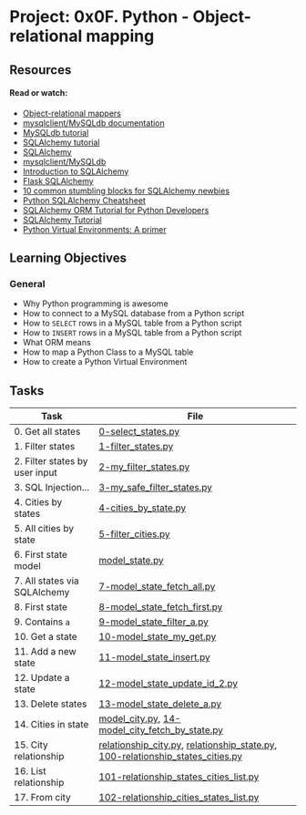 # Project: 0x0F. Python - Object-relational mapping

## Resources

#### Read or watch:

* [Object-relational mappers](https://intranet.alxswe.com/rltoken/a8DUOWhXpNX3TEwgyT-U8A)
* [mysqlclient/MySQLdb documentation](https://intranet.alxswe.com/rltoken/JtFaKjnqxudr6Hi05Us1Lw)
* [MySQLdb tutorial](https://intranet.alxswe.com/rltoken/TdUSYFNGbXJG1WjCEoq5FA)
* [SQLAlchemy tutorial](https://intranet.alxswe.com/rltoken/YyL5hsscviNH04XGW-XpfA)
* [SQLAlchemy](https://intranet.alxswe.com/rltoken/j9azWF2Db_2rNolTxOF3SA)
* [mysqlclient/MySQLdb](https://intranet.alxswe.com/rltoken/0zLhY9KqKjn-zmdb7X598Q)
* [Introduction to SQLAlchemy](https://intranet.alxswe.com/rltoken/pw50Bl1Bj84wksxm018dwA)
* [Flask SQLAlchemy](https://intranet.alxswe.com/rltoken/B-xIdMtGvpus8vHxAIRrPg)
* [10 common stumbling blocks for SQLAlchemy newbies](https://intranet.alxswe.com/rltoken/deIzPMrfK8Ixqm-AboFHWg)
* [Python SQLAlchemy Cheatsheet](https://intranet.alxswe.com/rltoken/dZfUNK3lJicGMK5PU0bE7Q)
* [SQLAlchemy ORM Tutorial for Python Developers](https://intranet.alxswe.com/rltoken/hNxBKC8lHge5XjsRO8ksHQ)
* [SQLAlchemy Tutorial](https://intranet.alxswe.com/rltoken/5G_R2NmQRFqiZb84qxYERQ)
* [Python Virtual Environments: A primer](https://intranet.alxswe.com/rltoken/OXle6kXpmD88D0WbgbTWqg)

## Learning Objectives

### General

* Why Python programming is awesome
* How to connect to a MySQL database from a Python script
* How to <code>SELECT</code> rows in a MySQL table from a Python script
* How to <code>INSERT</code> rows in a MySQL table from a Python script
* What ORM means
* How to map a Python Class to a MySQL table
* How to create a Python Virtual Environment

## Tasks

| Task | File |
| ---- | ---- |
| 0. Get all states | [0-select_states.py](./0-select_states.py) |
| 1. Filter states | [1-filter_states.py](./1-filter_states.py) |
| 2. Filter states by user input | [2-my_filter_states.py](./2-my_filter_states.py) |
| 3. SQL Injection... | [3-my_safe_filter_states.py](./3-my_safe_filter_states.py) |
| 4. Cities by states | [4-cities_by_state.py](./4-cities_by_state.py) |
| 5. All cities by state | [5-filter_cities.py](./5-filter_cities.py) |
| 6. First state model | [model_state.py](./model_state.py) |
| 7. All states via SQLAlchemy | [7-model_state_fetch_all.py](./7-model_state_fetch_all.py) |
| 8. First state | [8-model_state_fetch_first.py](./8-model_state_fetch_first.py) |
| 9. Contains `a` | [9-model_state_filter_a.py](./9-model_state_filter_a.py) |
| 10. Get a state | [10-model_state_my_get.py](./10-model_state_my_get.py) |
| 11. Add a new state | [11-model_state_insert.py](./11-model_state_insert.py) |
| 12. Update a state | [12-model_state_update_id_2.py](./12-model_state_update_id_2.py) |
| 13. Delete states | [13-model_state_delete_a.py](./13-model_state_delete_a.py) |
| 14. Cities in state | [model_city.py](./model_city.py), [14-model_city_fetch_by_state.py](./14-model_city_fetch_by_state.py) |
| 15. City relationship | [relationship_city.py](./relationship_city.py), [relationship_state.py](./relationship_state.py), [100-relationship_states_cities.py](./100-relationship_states_cities.py) |
| 16. List relationship | [101-relationship_states_cities_list.py](./101-relationship_states_cities_list.py) |
| 17. From city | [102-relationship_cities_states_list.py](./102-relationship_cities_states_list.py) |
